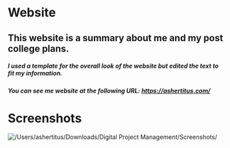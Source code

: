 # Website

## This website is a summary about me and my post college plans. 
##### I used a template for the overall look of the website but edited the text to fit my information.
##### You can see me website at the following URL: https://ashertitus.com/

# Screenshots
![/Users/ashertitus/Downloads/Digital Project Management/Screenshots/](website.jpeg)


